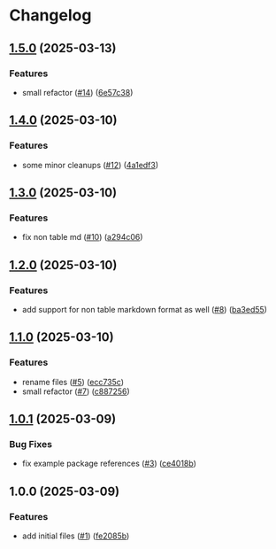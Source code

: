 # Changelog

## [1.5.0](https://github.com/azyphon/markparsr/compare/v1.4.0...v1.5.0) (2025-03-13)


### Features

* small refactor ([#14](https://github.com/azyphon/markparsr/issues/14)) ([6e57c38](https://github.com/azyphon/markparsr/commit/6e57c38561b8b2e8bb818c8dcf39e1ba70e8c91b))

## [1.4.0](https://github.com/azyphon/markparsr/compare/v1.3.0...v1.4.0) (2025-03-10)


### Features

* some minor cleanups ([#12](https://github.com/azyphon/markparsr/issues/12)) ([4a1edf3](https://github.com/azyphon/markparsr/commit/4a1edf3a1b6c866aa6638a829d3a610c8e3d2bea))

## [1.3.0](https://github.com/azyphon/markparsr/compare/v1.2.0...v1.3.0) (2025-03-10)


### Features

* fix non table md ([#10](https://github.com/azyphon/markparsr/issues/10)) ([a294c06](https://github.com/azyphon/markparsr/commit/a294c0632123881f0bcef30901e5d3747110b15a))

## [1.2.0](https://github.com/azyphon/markparsr/compare/v1.1.0...v1.2.0) (2025-03-10)


### Features

* add support for non table markdown format as well ([#8](https://github.com/azyphon/markparsr/issues/8)) ([ba3ed55](https://github.com/azyphon/markparsr/commit/ba3ed55f5bce82e0563aa61b352b19a268f17a78))

## [1.1.0](https://github.com/azyphon/markparsr/compare/v1.0.1...v1.1.0) (2025-03-10)


### Features

* rename files ([#5](https://github.com/azyphon/markparsr/issues/5)) ([ecc735c](https://github.com/azyphon/markparsr/commit/ecc735c64874d8efdc2c40b24174da79311580ec))
* small refactor ([#7](https://github.com/azyphon/markparsr/issues/7)) ([c887256](https://github.com/azyphon/markparsr/commit/c88725661e075053f446dd4c2b17acc02d8c20b5))

## [1.0.1](https://github.com/azyphon/markparsr/compare/v1.0.0...v1.0.1) (2025-03-09)


### Bug Fixes

* fix example package references ([#3](https://github.com/azyphon/markparsr/issues/3)) ([ce4018b](https://github.com/azyphon/markparsr/commit/ce4018b08624f99454caee153814edfe2dd7badb))

## 1.0.0 (2025-03-09)


### Features

* add initial files ([#1](https://github.com/azyphon/markparsr/issues/1)) ([fe2085b](https://github.com/azyphon/markparsr/commit/fe2085bccb2cc5c24bb7200b64b32582910696e2))
